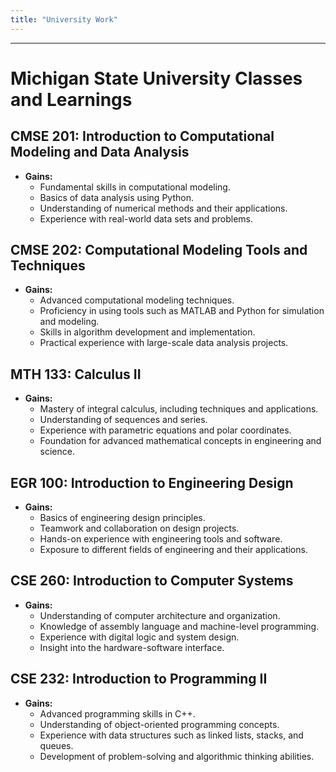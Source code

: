 ```yaml
---
title: "University Work"
---
```


---

# Michigan State University Classes and Learnings

## CMSE 201: Introduction to Computational Modeling and Data Analysis
- **Gains:**
  - Fundamental skills in computational modeling.
  - Basics of data analysis using Python.
  - Understanding of numerical methods and their applications.
  - Experience with real-world data sets and problems.

## CMSE 202: Computational Modeling Tools and Techniques
- **Gains:**
  - Advanced computational modeling techniques.
  - Proficiency in using tools such as MATLAB and Python for simulation and modeling.
  - Skills in algorithm development and implementation.
  - Practical experience with large-scale data analysis projects.

## MTH 133: Calculus II
- **Gains:**
  - Mastery of integral calculus, including techniques and applications.
  - Understanding of sequences and series.
  - Experience with parametric equations and polar coordinates.
  - Foundation for advanced mathematical concepts in engineering and science.

## EGR 100: Introduction to Engineering Design
- **Gains:**
  - Basics of engineering design principles.
  - Teamwork and collaboration on design projects.
  - Hands-on experience with engineering tools and software.
  - Exposure to different fields of engineering and their applications.

## CSE 260: Introduction to Computer Systems
- **Gains:**
  - Understanding of computer architecture and organization.
  - Knowledge of assembly language and machine-level programming.
  - Experience with digital logic and system design.
  - Insight into the hardware-software interface.

## CSE 232: Introduction to Programming II
- **Gains:**
  - Advanced programming skills in C++.
  - Understanding of object-oriented programming concepts.
  - Experience with data structures such as linked lists, stacks, and queues.
  - Development of problem-solving and algorithmic thinking abilities.
